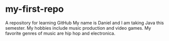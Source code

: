 # my-first-repo
A repository for learning GitHub
My name is Daniel and I am taking Java this semester.
My hobbies include music production and video games.
My favorite genres of music are hip hop and electronica.
